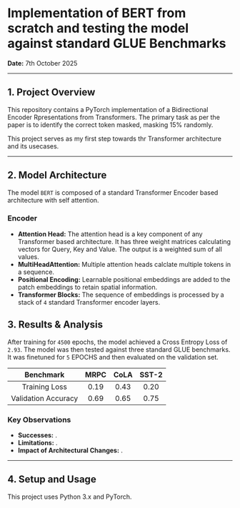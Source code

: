 # Implementation of BERT from scratch and testing the model against standard GLUE Benchmarks
  
**Date:** 7th October 2025  

---

## 1. Project Overview

This repository contains a PyTorch implementation of a Bidirectional Encoder Rpresentations from Transformers. The primary task as per the paper is to identify the correct token masked, masking 15\% randomly.

This project serves as my first step towards thr Transformer architecture and its usecases.
<!-- 
The core research questions explored are:

- -->
---

## 2. Model Architecture

The model `BERT` is composed of a standard Transformer Encoder based architecture with self attention.

### Encoder

- **Attention Head:** The attention head is a key component of any Transformer based architecture. It has three weight matrices calculating vectors for Query, Key and Value. The output is a weighted sum of all values.
- **MultiHeadAttention:** Multiple attention heads calclate multiple tokens in a sequence.
- **Positional Encoding:** Learnable positional embeddings are added to the patch embeddings to retain spatial information.
- **Transformer Blocks:** The sequence of embeddings is processed by a stack of `4` standard Transformer encoder layers.

## 3. Results & Analysis

After training for `4500` epochs, the model achieved a Cross Entropy Loss of `2.93`. The model was then tested against three standard GLUE benchmarks. It was finetuned for `5` EPOCHS and then evaluated on the validation set.

|Benchmark | MRPC | CoLA | SST-2 |
|:-----------------:|:------:|:------:|:-------:|
|Training Loss| 0.19 | 0.43 | 0.20 |
|Validation Accuracy | 0.69 | 0.65 | 0.75 |

### Key Observations

- **Successes:** .
- **Limitations:** .
- **Impact of Architectural Changes:** .

---

## 4. Setup and Usage

This project uses Python 3.x and PyTorch.
